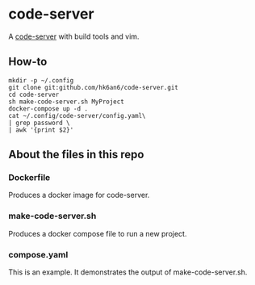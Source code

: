 # code-server
A [code-server](https://github.com/coder/code-server) with build tools and vim.
## How-to
```
mkdir -p ~/.config
git clone git:github.com/hk6an6/code-server.git
cd code-server
sh make-code-server.sh MyProject
docker-compose up -d .
cat ~/.config/code-server/config.yaml\
| grep password \
| awk '{print $2}'
```
## About the files in this repo
### Dockerfile
Produces a docker image for code-server.

### make-code-server.sh
Produces a docker compose file to run a new project.

### compose.yaml
This is an example. It demonstrates the output of make-code-server.sh.

